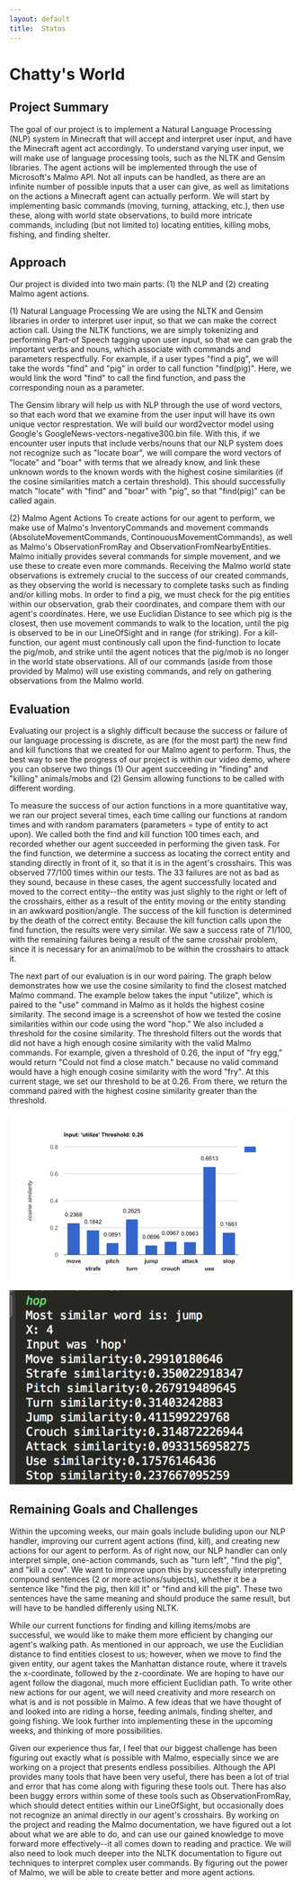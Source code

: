 ```yaml
---
layout: default
title:  Status
---
```

# Chatty's World

## Project Summary

The goal of our project is to implement a Natural Language Processing (NLP) system in Minecraft that will accept and interpret user input, and have the Minecraft agent act accordingly. To understand varying user input, we will make use of language processing tools, such as the NLTK and Gensim libraries. The agent actions will be implemented through the use of Microsoft's Malmo API. Not all inputs can be handled, as there are an infinite number of possible inputs that a user can give, as well as limitations on the actions a Minecraft agent can actually perform. We will start by implementing basic commands (moving, turning, attacking, etc.), then use these, along with world state observations, to build more intricate commands, including (but not limited to) locating entities, killing mobs, fishing, and finding shelter.  

## Approach

Our project is divided into two main parts: (1) the NLP and (2) creating Malmo agent actions. 

(1) Natural Language Processing
We are using the NLTK and Gensim libraries in order to interpret user input, so that we can make the correct action call. Using the NLTK functions, we are simply tokenizing and performing Part-of Speech tagging upon user input, so that we can grab the important verbs and nouns, which associate with commands and parameters respectfully. For example, if a user types "find a pig", we will take the words "find" and "pig" in order to call function "find(pig)". Here, we would link the word "find" to call the find function, and pass the corresponding noun as a parameter. 

The Gensim library will help us with NLP through the use of word vectors, so that each word that we examine from the user input will have its own unique vector resprestation. We will build our word2vector model using Google's GoogleNews-vectors-negative300.bin file. With this, if we encounter user inputs that include verbs/nouns that our NLP system does not recognize such as "locate boar", we will compare the word vectors of "locate" and "boar" with terms that we already know, and link these unknown words to the known words with the highest cosine similarities (if the cosine similarities match a certain threshold). This should successfully match "locate" with "find" and "boar" with "pig", so that "find(pig)" can be called again.

(2) Malmo Agent Actions
To create actions for our agent to perform, we make use of Malmo's InventoryCommands and movement commands (AbsoluteMovementCommands, ContinouousMovementCommands), as well as Malmo's ObservationFromRay and ObservationFromNearbyEntities. Malmo initially provides several commands for simple movement, and we use these to create even more commands. Receiving the Malmo world state observations is extremely crucial to the success of our created commands, as they observing the world is necessary to complete tasks such as finding and/or killing mobs. In order to find a pig, we must check for the pig entities within our observation, grab their coordinates, and compare them with our agent's coordinates. Here, we use Euclidian Distance to see which pig is the closest, then use movement commands to walk to the location, until the pig is observed to be in our LineOfSight and in range (for striking). For a kill-function, our agent must continously call upon the find-function to locate the pig/mob, and strike until the agent notices that the pig/mob is no longer in the world state observations. All of our commands (aside from those provided by Malmo) will use existing commands, and rely on gathering observations from the Malmo world.
	
## Evaluation

Evaluating our project is a slighly difficult because the success or failure of our language processing is discrete, as are (for the most part) the new find and kill functions that we created for our Malmo agent to perform. Thus, the best way to see the progress of our project is within our video demo, where you can observe two things (1) Our agent succeeding in "finding" and "killing" animals/mobs and (2) Gensim allowing functions to be called with different wording.

To measure the success of our action functions in a more quantitative way, we ran our project several times, each time calling our functions at random times and with random paramaters (parameters = type of entity to act upon). We called both the find and kill function 100 times each, and recorded whether our agent succeeded in performing the given task. For the find function, we determine a success as locating the correct entity and standing directly in front of it, so that it is in the agent's crosshairs. This was observed 77/100 times within our tests. The 33 failures are not as bad as they sound, because in these cases, the agent successfully located and moved to the correct entity--the entity was just slighly to the right or left of the crosshairs, either as a result of the entity moving or the entity standing in an awkward position/angle. The success of the kill function is determined by the death of the correct entity. Because the kill function calls upon the find function, the results were very similar. We saw a success rate of 71/100, with the remaining failures being a result of the same crosshair problem, since it is necessary for an animal/mob to be within the crosshairs to attack it.

The next part of our evaluation is in our word pairing. The graph below demonstrates how we use the cosine similarity to find the closest matched Malmo command. The example below takes the input "utilize", which is paired to the "use" command in Malmo as it holds the highest cosine similarity. The second image is a screenshot of how we tested the cosine similarities within our code using the word "hop." We also included a threshold for the cosine similarity. The threshold filters out the words that did not have a high enough cosine similarity with the valid Malmo commands. For example, given a threshold of 0.26, the input of "fry egg," would return "Could not find a close match." because no valid command would have a high enough cosine similarity with the word "fry". At this current stage, we set our threshold to be at 0.26. From there, we return the command paired with the highest cosine similarity greater than the threshold. 

![Chart](utilizechart.png)
![Chart](hopcode.png)

## Remaining Goals and Challenges

Within the upcoming weeks, our main goals include buliding upon our NLP handler, improving our current agent actions (find, kill), and creating new actions for our agent to perform. As of right now, our NLP handler can only interpret simple, one-action commands, such as "turn left", "find the pig", and "kill a cow". We want to improve upon this by successfully interpreting compound sentences (2 or more actions/subjects), whether it be a sentence like "find the pig, then kill it" or "find and kill the pig". These two sentences have the same meaning and should produce the same result, but will have to be handled differenly using NLTK. 

While our current functions for finding and killing items/mobs are successful, we would like to make them more efficient by changing our agent's walking path. As mentioned in our approach, we use the Euclidian distance to find entities closest to us; however, when we move to find the given entity, our agent takes the Manhattan distance route, where it travels the x-coordinate, followed by the z-coordinate. We are hoping to have our agent follow the diagonal, much more efficient Euclidian path. To write other new actions for our agent, we will need creativity and more research on what is and is not possible in Malmo. A few ideas that we have thought of and looked into are riding a horse, feeding animals, finding shelter, and going fishing. We look further into implementing these in the upcoming weeks, and thinking of more possibilities.

Given our experience thus far, I feel that our biggest challenge has been figuring out exactly what is possible with Malmo, especially since we are working on a project that presents endless possibilies. Although the API provides many tools that have been very useful, there has been a lot of trial and error that has come along with figuring these tools out. There has also been buggy errors within some of these tools such as ObservationFromRay, which should detect entities within our LineOfSight, but occasionally does not recognize an animal directly in our agent's crosshairs. By working on the project and reading the Malmo documentation, we have figured out a lot about what we are able to do, and can use our gained knowledge to move forward more effectively--it all comes down to reading and practice. We will also need to look much deeper into the NLTK documentation to figure out techniques to interpret complex user commands. By figuring out the power of Malmo, we will be able to create better and more agent actions.
